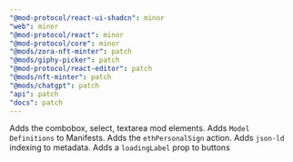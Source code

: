 ```yaml
---
"@mod-protocol/react-ui-shadcn": minor
"web": minor
"@mod-protocol/react": minor
"@mod-protocol/core": minor
"@mods/zora-nft-minter": patch
"@mods/giphy-picker": patch
"@mod-protocol/react-editor": patch
"@mods/nft-minter": patch
"@mods/chatgpt": patch
"api": patch
"docs": patch
---
```


Adds the combobox, select, textarea mod elements. Adds `Model Definitions` to Manifests. Adds the `ethPersonalSign` action. Adds `json-ld` indexing to metadata. Adds a `loadingLabel` prop to buttons
